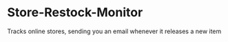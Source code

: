 # Store-Restock-Monitor

Tracks online stores, sending you an email whenever it releases a new item
